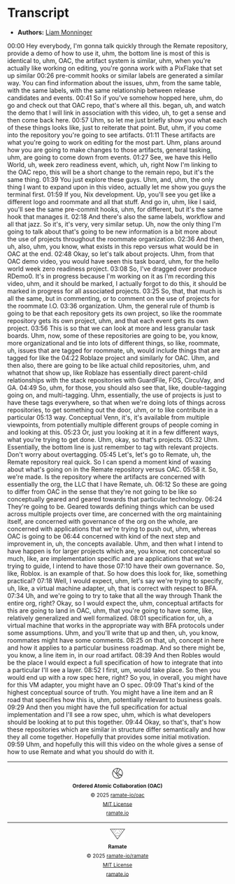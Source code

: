 # Transcript
- **Authors:** [Liam Monninger](liam@ramate.io)

<!-- vale off -->
00:00 Hey everybody, I'm gonna talk quickly through the Remate repository, provide a demo of how to use it, uhm, the bottom line is most of this is identical to, uhm, OAC, the artifact system is similar, uhm, when you're actually like working on editing, you're gonna work with a PixFlake that set up similar
00:26 pre-commit hooks or similar labels are generated a similar way. You can find information about the issues, uhm, from the same table, with the same labels, with the same relationship between release candidates and events.
00:41 So if you've somehow hopped here, uhm, do go and check out that OAC repo, that's where all this. began, uh, and watch the demo that I will link in association with this video, uh, to get a sense and then come back here.
00:57 Uhm, so let me just briefly show you what each of these things looks like, just to reiterate that point. But, uhm, if you come into the repository you're going to see artifacts.
01:11 These artifacts are what you're going to work on editing for the most part. Uhm, plans around how you are going to make changes to those artifacts, general tasking, uhm, are going to come down from events.
01:27 See, we have this Hello World, uh, week zero readiness event, which, uh, right Now I'm linking to the OAC repo, this will be a short change to the remain repo, but it's the same thing.
01:39 You just explore these guys. Uhm, and, uhm, the only thing I want to expand upon in this video, actually let me show you guys the terminal first.
01:59 If you, Nix development. Up, you'll see you get like a different logo and roommate and all that stuff. And go in, uhm, like I said, you'll see the same pre-commit hooks, uhm, for different, but it's the same hook that manages it.
02:18 And there's also the same labels, workflow and all that jazz. So it's, it's very, very similar setup. Uh, now the only thing I'm going to talk about that's going to be new information is a bit more about the use of projects throughout the roommate organization.
02:36 And then, uh, also, uhm, you know, what exists in this repo versus what would be in OAC at the end.
02:48 Okay, so let's talk about projects. Uhm, from that OAC demo video, you would have seen this task board, uhm, for the hello world week zero readiness project.
03:08 So, I've dragged over produce RDemo0. It's in progress because I'm working on it as I'm recording this video, uhm, and it should be marked, I actually forgot to do this, it should be marked in progress for all associated projects.
03:25 So, that, that much is all the same, but in commenting, or to comment on the use of projects for the roommate I.O.
03:36 organization. Uhm, the general rule of thumb is going to be that each repository gets its own project, so like the roommate repository gets its own project, uhm, and that each event gets its own project.
03:56 This is so that we can look at more and less granular task boards. Uhm, now, some of these repositories are going to be, you know, more organizational and tie into lots of different things, so like, roommate, uh, issues that are tagged for roommate, uh, would include things that are tagged for like the
04:22 Roblaze project and similarly for OAC. Uhm, and then also, there are going to be like actual child repositories, uhm, and whatnot that show up, like Roblaze has essentially direct parent-child relationships with the stack repositories with GuardFile, FOS, CircuVay, and GA.
04:49 So, uhm, for those, you should also see that, like, double-tagging going on, and multi-tagging. Uhm, essentially, the use of projects is just to have these tags everywhere, so that when we're doing lots of things across repositories, to get something out the door, uhm, or to like contribute in a particular
05:13 way. Conceptual Venn, it's, it's available from multiple viewpoints, from potentially multiple different groups of people coming in and looking at this.
05:23 Or, just you looking at it in a few different ways, what you're trying to get done. Uhm, okay, so that's projects.
05:32 Uhm. Essentially, the bottom line is just remember to tag with relevant projects. Don't worry about overtagging.
05:45 Let's, let's go to Remate, uh, the Remate repository real quick. So I can spend a moment kind of waxing about what's going on in the Remate repository versus OAC.
05:58 it. So, we're made. Is the repository where the artifacts are concerned with essentially the org, the LLC that I have Remate, uh.
06:12 So these are going to differ from OAC in the sense that they're not going to be like so conceptually geared and geared towards that particular technology.
06:24 They're going to be. Geared towards defining things which can be used across multiple projects over time, are concerned with the org maintaining itself, are concerned with governance of the org on the whole, are concerned with applications that we're trying to push out, uhm, whereas OAC is going to be
06:44 concerned with kind of the next step and improvement in, uh, the concepts available. Uhm, and then what I intend to have happen is for larger projects which are, you know, not conceptual so much, like, are implementation specific and are applications that we're trying to guide, I intend to have those
07:10 have their own governance. So, like, Roblox. is an example of that. So how does this look for, like, something practical?
07:18 Well, I would expect, uhm, let's say we're trying to specify, uh, like, a virtual machine adapter, uh, that is correct with respect to BFA.
07:34 Uh, and we're going to try to take that all the way through Thank the entire org, right? Okay, so I would expect the, uhm, conceptual artifacts for this are going to land in OAC, uhm, that you're going to have some, like, relatively generalized and well formalized.
08:01 specification for, uh, a virtual machine that works in the appropriate way with BFA protocols under some assumptions. Uhm, and you'll write that up and then, uh, you know, roommates might have some comments.
08:25 on that, uh, concept in here and how it applies to a particular business roadmap. And so there might be, you know, a line item in, in our road artifact.
08:39 And then Robles would be the place I would expect a full specification of how to integrate that into a particular I'll see a layer.
08:52 I first, um, would take place. So then you would end up with a row spec here, right? So you, in overall, you might have for this VM adapter, you might have an O spec.
09:09 That's kind of the highest conceptual source of truth. You might have a line item and an R road that specifies how this is, uhm, potentially relevant to business goals.
09:29 And then you might have the full specification for actual implementation and I'll see a row spec, uhm, which is what developers should be looking at to put this together.
09:44 Okay, so that's, that's how these repositories which are similar in structure differ semantically and how they all come together. Hopefully that provides some initial motivation.
09:59 Uhm, and hopefully this will this video on the whole gives a sense of how to use Remate and what you should do with it.
<!-- vale on -->

<!--OAC FOOTER: DO NOT REMOVE THIS LINE-->
---

<div align="center">
  <a href="https://github.com/ramate-io/oac">
    <picture>
      <source srcset="/assets/oac-inverted-transparent.png" media="(prefers-color-scheme: dark)">
      <img height="24" src="/assets/oac-transparent.png" alt="OAC"/>
    </picture>
  </a>
  <br/>
  <sub>
    <b>Ordered Atomic Collaboration (OAC)</b>
    <br/>
    &copy; 2025 <a href="https://github.com/ramate-io/oac">ramate-io/oac</a>
    <br/>
    <a href="https://github.com/ramate-io/oac/blob/main/LICENSE">MIT License</a>
    <br/>
    <a href="https://www.ramate.io">ramate.io</a>
  </sub>
</div>

<!--RAMATE FOOTER: DO NOT REMOVE THIS LINE-->
---

<div align="center">
  <a href="https://github.com/ramate-io/oac">
    <picture>
      <source srcset="/assets/ramate-inverted-transparent.png" media="(prefers-color-scheme: dark)">
      <img height="24" src="/assets/ramate-transparent.png" alt="Ramate"/>
    </picture>
  </a>
  <br/>
  <sub>
    <b>Ramate</b>
    <br/>
    &copy; 2025 <a href="https://github.com/ramate-io/ramate">ramate-io/ramate</a>
    <br/>
    <a href="https://github.com/ramate-io/ramate/blob/main/LICENSE">MIT License</a>
    <br/>
    <a href="https://www.ramate.io">ramate.io</a>
  </sub>
</div>

